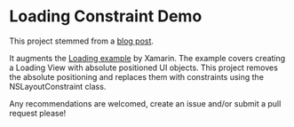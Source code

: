 # Loading Constraint Demo

This project stemmed from a [blog post](http://webtonio.com/xamarin-loading-autloayout). 

It augments the [Loading example](http://developer.xamarin.com/recipes/ios/standard_controls/popovers/display_a_loading_message/) by Xamarin. The example covers creating a Loading View with absolute positioned UI objects. This project removes the absolute positioning and replaces them with constraints using the NSLayoutConstraint class.

Any recommendations are welcomed, create an issue and/or submit a pull request please!
 
